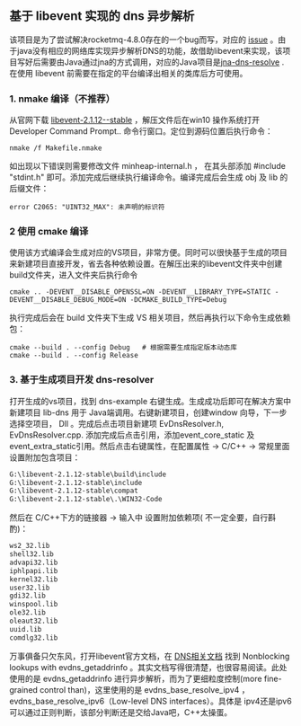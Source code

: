 ## 基于 libevent 实现的 dns 异步解析

该项目是为了尝试解决rocketmq-4.8.0存在的一个bug而写，对应的  [issue](https://github.com/apache/rocketmq/issues/2697) 。由于java没有相应的网络库实现异步解析DNS的功能，故借助libevent来实现，该项目写好后需要由Java通过jna的方式调用，对应的Java项目是[jna-dns-resolve](https://github.com/linkypi/jna-dns-resolve) . 在使用 libevent 前需要在指定的平台编译出相关的类库后方可使用。

### 1. nmake 编译（不推荐）

从官网下载 [libevent-2.1.12--stable](https://libevent.org/) ，解压文件后在win10 操作系统打开 Developer Command Prompt.. 命令行窗口。定位到源码位置后执行命令：

``` shell
nmake /f Makefile.nmake
```

如出现以下错误则需要修改文件 minheap-internal.h ， 在其头部添加 #include "stdint.h" 即可。添加完成后继续执行编译命令。编译完成后会生成 obj 及 lib 的后缀文件：

```
error C2065: "UINT32_MAX": 未声明的标识符
```



### 2 使用 cmake 编译

使用该方式编译会生成对应的VS项目，非常方便。同时可以很快基于生成的项目来新建项目直接开发，省去各种依赖设置。在解压出来的libevent文件夹中创建build文件夹，进入文件夹后执行命令

``` shell
cmake .. -DEVENT__DISABLE_OPENSSL=ON -DEVENT__LIBRARY_TYPE=STATIC -DEVENT__DISABLE_DEBUG_MODE=ON -DCMAKE_BUILD_TYPE=Debug
```

执行完成后会在 build 文件夹下生成 VS 相关项目，然后再执行以下命令生成依赖包：

``` shell
cmake --build . --config Debug   # 根据需要生成指定版本动态库
cmake --build . --config Release
```



### 3. 基于生成项目开发 dns-resolver

打开生成的vs项目，找到 dns-example 右键生成。生成成功后即可在解决方案中新建项目 lib-dns 用于 Java端调用。右键新建项目，创建window 向导，下一步选择空项目， Dll 。完成后点击项目新建项 EvDnsResolver.h, EvDnsResolver.cpp. 添加完成后点击引用，添加event_core_static 及 event_extra_static引用。然后点击右键属性，在配置属性 -> C/C++ -> 常规里面设置附加包含项目：

```sh
G:\libevent-2.1.12-stable\build\include
G:\libevent-2.1.12-stable\include
G:\libevent-2.1.12-stable\compat
G:\libevent-2.1.12-stable\.\WIN32-Code
```

然后在 C/C++下方的链接器 -> 输入中 设置附加依赖项( 不一定全要，自行斟酌)：

``` sh
ws2_32.lib
shell32.lib
advapi32.lib
iphlpapi.lib
kernel32.lib
user32.lib
gdi32.lib
winspool.lib
ole32.lib
oleaut32.lib
uuid.lib
comdlg32.lib
```

万事俱备只欠东风，打开libevent官方文档，在 [DNS相关文档](http://www.wangafu.net/~nickm/libevent-book/Ref9_dns.html) 找到 Nonblocking lookups with evdns_getaddrinfo 。其实文档写得很清楚，也很容易阅读。此处使用的是 evdns_getaddrinfo 进行异步解析，而为了更细粒度控制(more fine-grained control than)，这里使用的是  evdns_base_resolve_ipv4 ，evdns_base_resolve_ipv6（Low-level DNS interfaces）。具体是 ipv4还是ipv6可以通过正则判断，该部分判断还是交给Java吧，C++太操蛋。

